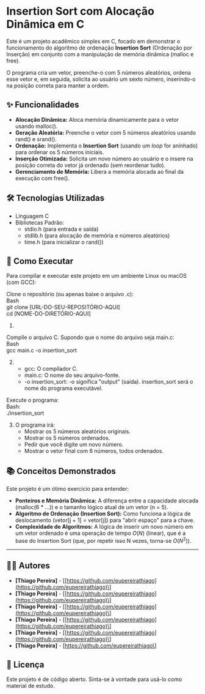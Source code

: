 

# **Insertion Sort com Alocação Dinâmica em C**

Este é um projeto acadêmico simples em C, focado em demonstrar o funcionamento do algoritmo de ordenação **Insertion Sort** (Ordenação por Inserção) em conjunto com a manipulação de memória dinâmica (malloc e free).

O programa cria um vetor, preenche-o com 5 números aleatórios, ordena esse vetor e, em seguida, solicita ao usuário um sexto número, inserindo-o na posição correta para manter a ordem.

## **✨ Funcionalidades**

* **Alocação Dinâmica:** Aloca memória dinamicamente para o vetor usando malloc().  
* **Geração Aleatória:** Preenche o vetor com 5 números aleatórios usando rand() e srand().  
* **Ordenação:** Implementa o **Insertion Sort** (usando um *loop* for aninhado) para ordenar os 5 números iniciais.  
* **Inserção Otimizada:** Solicita um novo número ao usuário e o insere na posição correta do vetor já ordenado (sem reordenar tudo).  
* **Gerenciamento de Memória:** Libera a memória alocada ao final da execução com free().

## **🛠️ Tecnologias Utilizadas**

* Linguagem C  
* Bibliotecas Padrão:  
  * stdio.h (para entrada e saída)  
  * stdlib.h (para alocação de memória e números aleatórios)  
  * time.h (para inicializar o rand())

## **🚀 Como Executar**

Para compilar e executar este projeto em um ambiente Linux ou macOS (com GCC):

Clone o repositório (ou apenas baixe o arquivo .c):  
Bash  
git clone \[URL-DO-SEU-REPOSITÓRIO-AQUI\]  
cd \[NOME-DO-DIRETÓRIO-AQUI\]

1. 

Compile o arquivo C. Supondo que o nome do arquivo seja main.c:  
Bash  
gcc main.c \-o insertion\_sort

2.   
   * gcc: O compilador C.  
   * main.c: O nome do seu arquivo-fonte.  
   * \-o insertion\_sort: \-o significa "output" (saída). insertion\_sort será o nome do programa executável.

Execute o programa:  
		Bash:  
		./insertion\_sort

3. O programa irá:  
   * Mostrar os 5 números aleatórios originais.  
   * Mostrar os 5 números ordenados.  
   * Pedir que você digite um novo número.  
   * Mostrar o vetor final com 6 números, todos ordenados.

## **📚 Conceitos Demonstrados**

Este projeto é um ótimo exercício para entender:

* **Ponteiros e Memória Dinâmica:** A diferença entre a capacidade alocada (malloc(6 \* ...)) e o tamanho lógico atual de um vetor (n \= 5).  
* **Algoritmo de Ordenação (Insertion Sort):** Como funciona a lógica de deslocamento (vetor\[j \+ 1\] \= vetor\[j\]) para "abrir espaço" para a chave.  
* **Complexidade de Algoritmos:** A lógica de inserir um novo número em um vetor ordenado é uma operação de tempo $O(N)$ (linear), que é a base do Insertion Sort (que, por repetir isso N vezes, torna-se $O(N^2)$).

---

## **👨‍💻 Autores**

* **\[Thiago Pereira\]** \- \[[https://github.com/eupereirathiago](https://github.com/eupereirathiago)\]  
* **\[Thiago Pereira\]** \- \[[https://github.com/eupereirathiago](https://github.com/eupereirathiago)\]  
* **\[Thiago Pereira\]** \- \[[https://github.com/eupereirathiago](https://github.com/eupereirathiago)\]  
* **\[Thiago Pereira\]** \- \[[https://github.com/eupereirathiago](https://github.com/eupereirathiago)\]  
* **\[Thiago Pereira\]** \- \[[https://github.com/eupereirathiago](https://github.com/eupereirathiago)\]  
* **\[Thiago Pereira\]** \- \[https://github.com/eupereirathiago\]

## **📄 Licença**

Este projeto é de código aberto. Sinta-se à vontade para usá-lo como material de estudo.


